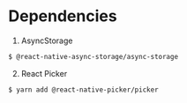 # Dependencies


1. AsyncStorage
```bash
$ @react-native-async-storage/async-storage
```
2. React Picker
```bash
$ yarn add @react-native-picker/picker
```
